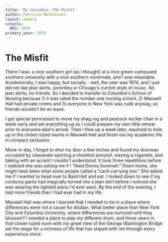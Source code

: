 ```yaml
---
title: 'My Columbia: The Misfit'
author: Patricia Meckfessel
layout: memory
schools:
  NRS: 1978
primary_year: 1978
---
```

# The Misfit

There I was: a nice southern girl (so I thought) at a nice green-campused southern university with a nice southern roommate, and I was miserable.  Academically, I was happy, but socially - well, the year was 1974, and I just did not like jean skirts, sororities or Chicago's current style of music. No jean skirts, no friends. So I decided to transfer to Columbia's School of Nursing because 1) it was rated the number one nursing school, 2) Maxwell Hall had private rooms and 3) everyone in New York was rude anyway, so friends wouldn't be an issue.

I got special permission to move my shag rug and peacock wicker chair in a week early and set everything up so I could prepare my own little retreat prior to everyone else's arrival. Then I flew up a week later, resolved to hole up in the closet-sized rooms in Maxwell Hall and finish out my academic life in compact seclusion.

Move-in day, I forgot to shut my door a few inches and found my doorway occupied by classmate sporting a chestnut ponytail, waving a cigarette, and talking with an accent I couldn't understand. It took three repetitions before I realized she was asking me if I "liked Donna Summah." Down home, she might have been what some people called a "card-carrying slut." She asked me if I wanted to head over to Bard Hall and eat. I looked down to see if my corduroy pants had magically turned into a jean skirt before I noticed she was wearing the tightest jeans I'd ever seen. By the end of the evening, I had more friends than I had ever had in my life.

Maxwell Hall was  where I learned that I needed to be in a place where differences were not a cause for disdain. What better place than New York City and Columbia University, where differences are nurtured until they blossom? I needed a place to play my different drum, and those years in that closet-sized room with my great view of the George Washington Bridge set the stage for a richness of life that has stayed with me through every experience since.
